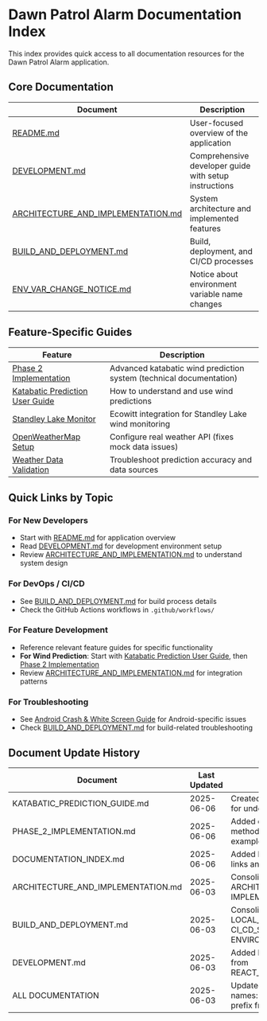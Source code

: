 # Dawn Patrol Alarm Documentation Index

This index provides quick access to all documentation resources for the Dawn Patrol Alarm application.

## Core Documentation

| Document | Description |
|----------|-------------|
| [README.md](../README.md) | User-focused overview of the application |
| [DEVELOPMENT.md](./DEVELOPMENT.md) | Comprehensive developer guide with setup instructions |
| [ARCHITECTURE_AND_IMPLEMENTATION.md](./ARCHITECTURE_AND_IMPLEMENTATION.md) | System architecture and implemented features |
| [BUILD_AND_DEPLOYMENT.md](./BUILD_AND_DEPLOYMENT.md) | Build, deployment, and CI/CD processes |
| [ENV_VAR_CHANGE_NOTICE.md](./ENV_VAR_CHANGE_NOTICE.md) | Notice about environment variable name changes |

## Feature-Specific Guides

| Feature | Description |
|---------|-------------|
| [Phase 2 Implementation](./PHASE_2_IMPLEMENTATION.md) | Advanced katabatic wind prediction system (technical documentation) |
| [Katabatic Prediction User Guide](./KATABATIC_PREDICTION_GUIDE.md) | How to understand and use wind predictions |
| [Standley Lake Monitor](./STANDLEY_LAKE_MONITOR.md) | Ecowitt integration for Standley Lake wind monitoring |
| [OpenWeatherMap Setup](./OPENWEATHERMAP_SETUP.md) | Configure real weather API (fixes mock data issues) |
| [Weather Data Validation](./WEATHER_DATA_VALIDATION.md) | Troubleshoot prediction accuracy and data sources |

## Quick Links by Topic

### For New Developers
- Start with [README.md](../README.md) for application overview
- Read [DEVELOPMENT.md](./DEVELOPMENT.md) for development environment setup
- Review [ARCHITECTURE_AND_IMPLEMENTATION.md](./ARCHITECTURE_AND_IMPLEMENTATION.md) to understand system design

### For DevOps / CI/CD
- See [BUILD_AND_DEPLOYMENT.md](./BUILD_AND_DEPLOYMENT.md) for build process details
- Check the GitHub Actions workflows in `.github/workflows/`

### For Feature Development
- Reference relevant feature guides for specific functionality
- **For Wind Prediction**: Start with [Katabatic Prediction User Guide](./KATABATIC_PREDICTION_GUIDE.md), then [Phase 2 Implementation](./PHASE_2_IMPLEMENTATION.md)
- Review [ARCHITECTURE_AND_IMPLEMENTATION.md](./ARCHITECTURE_AND_IMPLEMENTATION.md) for integration patterns

### For Troubleshooting
- See [Android Crash & White Screen Guide](./feature_guides/ANDROID_CRASH_AND_WHITE_SCREEN_GUIDE.md) for Android-specific issues
- Check [BUILD_AND_DEPLOYMENT.md](./BUILD_AND_DEPLOYMENT.md) for build-related troubleshooting

## Document Update History

| Document | Last Updated | Major Changes |
|----------|--------------|--------------|
| KATABATIC_PREDICTION_GUIDE.md | 2025-06-06 | Created comprehensive user guide for understanding wind predictions |
| PHASE_2_IMPLEMENTATION.md | 2025-06-06 | Added detailed calculation methodology and 47% prediction example |
| DOCUMENTATION_INDEX.md | 2025-06-06 | Added Phase 2 documentation links and user guide |
| ARCHITECTURE_AND_IMPLEMENTATION.md | 2025-06-03 | Consolidated from ARCHITECTURE.md and IMPLEMENTATION_SUMMARY.md |
| BUILD_AND_DEPLOYMENT.md | 2025-06-03 | Consolidated from LOCAL_BUILD_INSTRUCTIONS.md, CI_CD_SECRETS_SETUP.md, and ENVIRONMENT_SETUP.md |
| DEVELOPMENT.md | 2025-06-03 | Added React Navigation v7 fixes from REACT_NAVIGATION_V7_FIXES.md |
| ALL DOCUMENTATION | 2025-06-03 | Updated environment variable names: removed `EXPO_PUBLIC_` prefix from Ecowitt variables |
